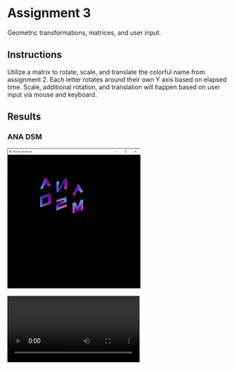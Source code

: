 # Assignment 3

Geometric transformations, matrices, and user input.

## Instructions

Utilize a matrix to rotate, scale, and translate the colorful name from assignment 2.
Each letter rotates around their own Y axis based on elapsed time.
Scale, additional rotation, and translation will happen based on user input via mouse and keyboard.

## Results

### ANA DSM

![Colorful name](/Assignment_3/Rotate3DName.JPG)

![Colorful name](/Assignment_3/Rotate3DName.mp4)